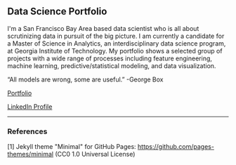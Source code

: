## Data Science Portfolio

I'm a San Francisco Bay Area based data scientist who is all about scrutinizing data in pursuit of the big picture. I am currently a candidate for a Master of Science in Analytics, an interdisciplinary data science program, at Georgia Institute of Technology. My portfolio shows a selected group of projects with a wide range of processes including feature engineering, machine learning, predictive/statistical modeling, and data visualization.

“All models are wrong, some are useful.” -George Box

<a href="https://joannarashid.github.io/portfolio/">Portfolio</a>

<a href="https://www.linkedin.com/in/joannarashid/">LinkedIn Profile</a>
___

### References

[1] Jekyll theme "Minimal" for GitHub Pages: https://github.com/pages-themes/minimal (CC0 1.0 Universal License)

